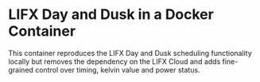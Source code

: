 # LIFX Day and Dusk in a Docker Container

This container reproduces the LIFX Day and Dusk scheduling functionality 
locally but removes the dependency on the LIFX Cloud and adds 
fine-grained control over timing, kelvin value and power status. 
